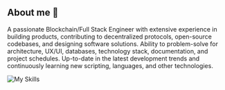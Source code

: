 ## About me 🙂

A passionate Blockchain/Full Stack Engineer with extensive experience in building products, contributing to
decentralized protocols, open-source codebases, and designing software solutions. Ability to problem-solve for
architecture, UX/UI, databases, technology stack, documentation, and project schedules. Up-to-date in the latest
development trends and continuously learning new scripting, languages, and other technologies.

![My Skills](https://skillicons.dev/icons?i=python,js,ts,rails,solidity,rust,nodejs,nestjs,react,angular,vue,fastapi,aws,azure,gcp,docker,linux,mysql,postgres,mongodb,nginx,github)
<!--

Here are some ideas to get you started:

- 🔭 I’m currently working on ...
- 🌱 I’m currently learning ...
- 👯 I’m looking to collaborate on ...
- 🤔 I’m looking for help with ...
- 💬 Ask me about ...
- 📫 How to reach me: ...
- 😄 Pronouns: ...
- ⚡ Fun fact: ...
-->
